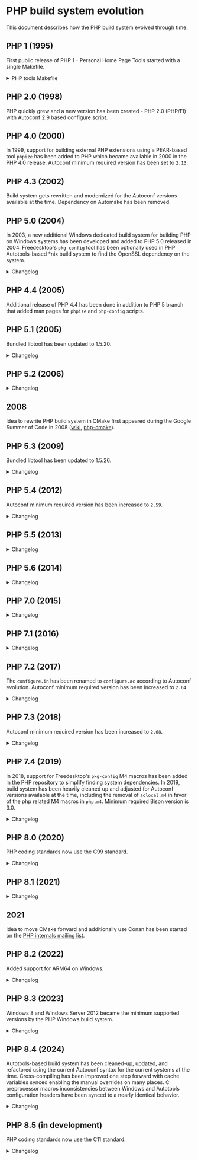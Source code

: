 # PHP build system evolution

This document describes how the PHP build system evolved through time.

## PHP 1 (1995)

First public release of PHP 1 - Personal Home Page Tools started with a single
Makefile.

<details>
<summary>PHP tools Makefile</summary>

```Makefile
#
# Makefile for the PHP Tools
#
# By Rasmus Lerdorf
#

#
# Here are the configurable options.
#
# For BSDi systems, use: -DFLOCK
# For SVR4 systems (Solaris - SunOS 5.4), use: -DLOCKF
# For SunOS systems use: -DFLOCK -DFILEH
# For AIX systems use: -DLOCKF -DLOCKFH
# For Linux use: -DLOCKF
# For BSD 4.3 use: -DFLOCK -DFILEH -DDIRECT
#
# If you want to disable the <!--!command--> feature add this: -DNOSYSTEM

OPTIONS = -DFLOCK

# Generic compiler options
#CFLAGS = -g -O2 -Wall -DDEBUG $(OPTIONS)
CFLAGS = -O2 $(OPTIONS)
CC = gcc
# If you don't have gcc, use these instead:
#CFLAGS = -g $(OPTIONS)
#CC = cc

TSOURCE = php/phpf.c php/phpl.c php/phplview.c php/phplmon.c php/common.c \
      php/error.c php/post.c php/wm.c php/common.h php/config.h \
      php/subvar.c php/html_common.h php/post.h php/version.h php/wm.h \
      php/Makefile php/README php/License

SOURCE = phpf.c phpl.c phplview.c phplmon.c common.c \
      error.c post.c wm.c common.h config.h \
      subvar.c html_common.h post.h version.h wm.h \
      Makefile README License

ALL: phpl.cgi phplmon.cgi phplview.cgi phpf.cgi

phpl.cgi: phpl.o wm.o common.o post.o subvar.o error.o
    $(CC) -o phpl.cgi phpl.o wm.o common.o post.o error.o subvar.o

phplmon.cgi: phplmon.o common.o
    $(CC) -o phplmon.cgi phplmon.o common.o

phplview.cgi: phplview.o common.o post.o error.o
    $(CC) -o phplview.cgi phplview.o common.o post.o error.o

phpf.cgi: phpf.o post.o error.o
    $(CC) -o phpf.cgi phpf.o post.o error.o common.o

php.tar: $(SOURCE)
    cd ..;tar -cf php/php.tar $(TSOURCE);cd php

error.o:    error.c html_common.h
phpl.o:     phpl.c config.h
phplmon.o:  phplmon.c config.h
phplview.o: phplview.c
wm.o:       wm.c
common.o:   common.c version.h common.h
post.o:     post.c html_common.h
phpf.o:     phpf.c html_common.h common.h
subvar.o:   subvar.c
```
</details>

## PHP 2.0 (1998)

PHP quickly grew and a new version has been created - PHP 2.0 (PHP/FI) with
Autoconf 2.9 based configure script.

## PHP 4.0 (2000)

In 1999, support for building external PHP extensions using a PEAR-based tool
`phpize` has been added to PHP which became available in 2000 in the PHP 4.0
release. Autoconf minimum required version has been set to `2.13`.

## PHP 4.3 (2002)

Build system gets rewritten and modernized for the Autoconf versions available
at the time. Dependency on Automake has been removed.

## PHP 5.0 (2004)

In 2003, a new additional Windows dedicated build system for building PHP on
Windows systems has been developed and added to PHP 5.0 released in 2004.
Freedesktop's `pkg-config` tool has been optionally used in PHP Autotools-based
\*nix build system to find the OpenSSL dependency on the system.

<details>
<summary>Changelog</summary>

### PHP 5.0 build system changes

#### Autotools

* Many new configure options.
* The `--with-servlet[=DIR]`, `--with-hyperwave` configure options have been
  removed.

</details>

## PHP 4.4 (2005)

Additional release of PHP 4.4 has been done in addition to PHP 5 branch that
added man pages for `phpize` and `php-config` scripts.

## PHP 5.1 (2005)

Bundled libtool has been updated to 1.5.20.

<details>
<summary>Changelog</summary>

### PHP 5.1 build system changes

#### Autotools

* Added new `-with-zend-vm=TYPE`, `--disable-reflection`, `--with-libdir=NAME`,
  `--enable-gcov`, `--with-ODBCRouter[=DIR]`, `--with-db1`, `--disable-hash`,
  `--disable-pdo`, `--with-pdo-dblib[=DIR]`, `--with-pdo-firebird[=DIR]`,
  `--with-pdo-mysql[=DIR]`, `--with-pdo-oci[=DIR]`, `--with-pdo-odbc`,
  `--with-pdo-pgsql[=DIR]`, `--with-pdo-sqlite`, `--disable-xmlreader`,
  `--with-libxml-dir=DIR`, `--disable-xmlwriter`, `--with-libexpat-dir=DIR`
  configure options.
* The `--enable-yp`, `--with-oci8-instant-client`, `--with-oracle[=DIR]`,
  `--with-ovrimos[=DIR]`, `--with-pfpro[=DIR]`, `--with-ingres[=DIR]`,
  `--with-mcve[=DIR]`, `--with-mnogosearch[=DIR]`, `--with-msession[=DIR]`,
  `--with-expat-dir=DIR`, `--with-tiff-dir[=DIR]`, `--with-cpdflib[=DIR]`,
  `--enable-dbx`, `--enable-dio`, `--with-fam` configure options have been
  removed.
* The bundled libtool gained the `--with-tags[=TAGS]` configure option.

#### Windows

* Removed configure options:
  * `--with-cpdflib`
  * `--enable-dbx`
  * `--enable-dio`
  * `--with-ingres`
  * `--with-mcve`
  * `--with-oracle`
* Added new configure options:
  * `--without-t1lib`
  * `--with-gmp`
  * `--disable-hash`
  * `--with-dblib`
  * `--disable-reflection`
  * `--enable-pdo`
  * `--with-pdo-dblib`
  * `--with-pdo-mssql`
  * `--with-pdo-firebird`
  * `--with-pdo-mysql`
  * `--with-pdo-oci`
  * `--with-pdo-oci8`
  * `--with-pdo-odbc`
  * `--with-pdo-pgsql`
  * `--with-pdo-sqlite`
  * `--disable-xmlreader`
  * `--disable-xmlwriter`
* The `--with-exif` configure options has been renamed to `--enable-exif`.

</details>

## PHP 5.2 (2006)

<details>
<summary>Changelog</summary>

### PHP 5.2 build system changes

#### Abstract

* Added new `--disable-filter`, `--disable-json`, `--disable-mbregex-backtrack`,
  `--enable-zip` configure options.
* The `--enable-memory-limit`, `--enable-filepro`, `--with-informix` configure
  options have been removed.

#### Autotools

* Added new `--without-sqlite3[=DIR]`, `--with-libexpat-dir=DIR` configure
  options.
* The `--disable-zend-memory-manager`, `--with-hwapi[=DIR]`,
  `--with-fdftk[=DIR]`, `--enable-versioning` configure options have been
  removed.
* The `--with-mod_charset` configure option has been renamed to
  `--enable-mod-charset`.
* The `--with-inifile` configure option has been renamed to `--enable-inifile`.
* The `--with-flatfile` configure option has been renamed to
  `--enable-flatfile`.

#### Windows

* Added new `--enable-apache2filter`, `--enable-apache2-2filter`,
  `--enable-apache2-2handler`, `--with-pdo-sqlite-external` configure options.
* The `--disable-memory-manager`, `--without-pcre-regex` configure options have
  been removed.

</details>

## 2008

Idea to rewrite PHP build system in CMake first appeared during the Google
Summer of Code in 2008 ([wiki](https://wiki.php.net/internals/cmake),
[php-cmake](https://github.com/gloob/php-cmake)).

## PHP 5.3 (2009)

Bundled libtool has been updated to 1.5.26.

<details>
<summary>Changelog</summary>

### PHP 5.3 build system changes

#### Abstract

* Added new `--with-enchant`, `--enable-fileinfo`, `--enable-intl`,
  `--disable-phar` configure options.
* The `--enable-dbase`, `--with-fbsql`, `--with-mime-magic`, `--with-ming`,
  `--disable-reflection`, `--disable-spl` configure options have been removed.

#### Autotools

* New configure options:
  * `--enable-re2c-cgoto`
  * `--enable-fpm`
  * `--with-fpm-user[=USER]`
  * `--with-fpm-group[=GRP]`
  * `--with-litespeed`
  * `--with-icu-dir=DIR`
  * `--with-onig[=DIR]`
  * `--with-pcre-dir`
  * `--enable-mysqlnd`
  * `--disable-mysqlnd-compression-support`
  * `--with-zlib-dir[=DIR]`

* Removed configure options:
  * `--enable-fastcgi`
  * `--enable-force-cgi-redirect`
  * `--enable-discard-path`
  * `--disable-path-info-check`
  * `--with-fdftk`
  * `--with-ttf[=DIR]`
  * `--with-msql[=DIR]`
  * `--with-sybase[=DIR]`
  * `--with-ncurses[=DIR]`

#### Windows

* The `--enable-prefix` configure option has been renamed to `--with-prefix`.
* Added new `--with-mp`, `--enable-security-flags`, `--enable-static-analyze`,
  `--enable-apache2-4handler`, `--without-ereg`,
  `--without-mysqlnd`, `--with-oci8-11g`,
  `--with-sqlite3`, `--enable-phar-native-ssl` configure
  options.
* The `--disable-fastcgi`, `--disable-path-info-check`,
  `--disable-force-cgi-redirect`,
  `--with-fdf`, `--with-msq`,
  `--with-pdo-oci8` configure options
  have been removed.

</details>

## PHP 5.4 (2012)

Autoconf minimum required version has been increased to `2.59`.

<details>
<summary>Changelog</summary>

### PHP 5.4 build system changes

#### Abstract

* The `--enable-zend-multibyte`, `--with-sqlite` configure options have been
  removed.

#### Autotools

* Added new `--enable-zend-signals`, `--with-vpx-dir=DIR`, `--with-tcadb=DIR`,
  `--enable-dtrace`, `--with-fpm-systemd` configure options.
* The `--enable-sqlite-utf8`, `--enable-ucd-snmp-hack`, `--enable-magic-quotes`,
  `--with-exec-dir[=DIR]`, `--enable-safe-mode` configure options have been
  removed.

#### Windows

* Added new `--enable-pgi`, `--with-pgo` configure options.

</details>

## PHP 5.5 (2013)

<details>
<summary>Changelog</summary>

### PHP 5.5 build system changes

#### Abstract

* Added new `--enable-opcache` configure option.

#### Autotools

* The `--with-curlwrappers` configure option has been removed.

#### Windows

* Added new `--without-libvpx`, `--with-libmbfl`, `--with-odbcver` configure
  options.

</details>

## PHP 5.6 (2014)

<details>
<summary>Changelog</summary>

### PHP 5.6 build system changes

#### Autotools

* Added new `--enable-phpdbg`, `--enable-phpdbg-debug`, `--with-libzip=DIR`
  configure options.

#### Windows

* The `--enable-static-analyze` configure option has been removed.
* Added new `--with-analyzer`, `--enable-phpdbg`, `--enable-phpdbgs`,
  `--with-oci8-12c` configure options.

</details>

## PHP 7.0 (2015)

<details>
<summary>Changelog</summary>

### PHP 7.0 build system changes

#### Abstract

* The `--with-aolserver`, `--with-apache-hooks`, `--with-pi3web`,
  `--with-mssql`, `--with-sybase-ct`, `--with-mysql` configure options have been
  removed.
* Added new configure options `--enable-phpdbg-webhelper`,
  `--disable-opcache-file`, `--with-pcre-jit`

#### Autotools

* Added new `--disable-gcc-global-regs`, `--with-fpm-acl`,
  `--with-system-ciphers`, , `--with-webp-dir=DIR`,
  `--with-odbcver=HEX`,
  `--disable-huge-code-pages` configure option.
* The `--with-apxs=FILE`, `--with-apache=DIR`,
  `--enable-mod-charset`, `--with-apxs2filter`,
  `--with-apache-hooks-static=DIR`, `--with-caudium=DIR`,
  `--with-continuity=DIR`, `--with-isapi=DIR`, `--with-milter=DIR`,
  `--with-nsapi=DIR`, `--with-phttpd=DIR`,
  `--with-roxen=DIR`, `--enable-roxen-zts`, `--with-thttpd=SRCDIR`,
  `--with-tux=MODULEDIR`, `--with-webjames=SRCDIR`, `--with-regex=TYPE`,
  `--with-vpx-dir=DIR`, `--with-t1lib=DIR`,
  `--with-zend-vm=TYPE` configure
  options have been removed.

#### Windows

* Besides Visual Studio, building with Clang or Intel Composer is now possible.
  To enable an alternative toolset, the configure option
  `--with-toolset=[vs,clang,icc]` has been added to the main build system and
  phpize.
* The `configure.js` now produces response files which are passed to the linker
  and library manager. This solved the issues with the long command lines which
  can exceed the OS limit.
* With the Clang toolset, an option `--with-uncritical-warn-choke` has been
  added to suppress the most frequent false positive warnings.
* The `--with-mp` configure option by default utilizes all the available cores.
  Enabled by default for release builds and can be disabled with the special
  `disable` keyword.
* Added new configure options `--with-toolset`,
  `--without-uncritical-warn-choke`, `--with-codegen-arch`, `--with-all-shared`,
  `--disable-test-ini`, `--with-test-ini-ext-exclude`, `--without-libwebp`,
  `--enable-sysvshm`.
* The `--enable-apache`, `--with-apache-includes`, `--with-apache-libs`,
  `--enable-apache2filter`, `--enable-apache2-2filter`, `--enable-isapi`,
  `--enable-nsapi`, `--with-nsapi-includes`, `--with-nsapi-libs`,
  `--without-ereg`, `--without-t1lib`, `--without-libvpx`, `--with-dblib`
  configure options have been removed.

</details>

## PHP 7.1 (2016)

<details>
<summary>Changelog</summary>

### PHP 7.1 build system changes

#### Windows

* Added support for the static analysis with Clang and Cppcheck by passing the
  `clang` or `cppcheck` keyword to the `--with-analyzer` configure option.
* Added new configure option `--without-readline`.

</details>

## PHP 7.2 (2017)

The `configure.in` has been renamed to `configure.ac` according to Autoconf
evolution. Autoconf minimum required version has been increased to `2.64`.

<details>
<summary>Changelog</summary>

### PHP 7.2 build system changes

#### Abstract

* Added new configure options `--with-lmdb`, `--with-sodium`,
  `--with-password-argon2`, `--enable-zend-test`.
* The `--with-mcrypt` configure option has been removed.

#### Autotools configure options

* The `--enable-gd-native-ttf` configure option has been removed.
* Added `--enable-phpdbg-readline`, `--with-valgrind=DIR`,
  `--with-pcre-valgrind=DIR` configure options.

#### Windows

* The `--enable-one-shot` configure option has been removed.
* Added new configure options `--enable-sanitizer`, `--with-config-profile`,
  `--with-qdbm`, `--with-db`

</details>

## PHP 7.3 (2018)

Autoconf minimum required version has been increased to `2.68`.

<details>
<summary>Changelog</summary>

### PHP 7.3 build system changes

#### Abstract

* The `--with-libmbfl` configure option has been removed.

#### Autotools configure options

* The `--with-ODBCRouter=DIR`, and `--with-birdstep=DIR` configure options have
  been removed.

#### Windows

* Added new `--with-verbosity`, `--enable-native-intrinsics` configure options.

</details>

## PHP 7.4 (2019)

In 2018, support for Freedesktop's `pkg-config` M4 macros has been added in the
PHP repository to simplify finding system dependencies. In 2019, build system
has been heavily cleaned up and adjusted for Autoconf versions available at the
time, including the removal of `aclocal.m4` in favor of the php related M4
macros in `php.m4`. Minimum required Bison version is 3.0.

<details>
<summary>Changelog</summary>

### PHP 7.4 build system changes

#### Abstract

* Added new configure option `--with-ffi`.
* The hash extension is now always available, meaning the `--enable-hash`
  configure argument has been removed.
* The `--with-interbase` configure option has been removed.
* The `--disable-mbregex-backtrack` configure option has been removed.
* The `--enable/disable-opcache-file` configure option has been removed.
* Symbols `HAVE_DATE`, `HAVE_REFLECTION`, and `HAVE_SPL` have been removed. It
  should be considered to have these extensions always available.
* Removed unused build time symbols: `PHP_ADA_INCLUDE`, `PHP_ADA_LFLAGS`,
  `PHP_ADA_LIBS`, `PHP_APACHE_INCLUDE`, `PHP_APACHE_TARGET`,
  `PHP_FHTTPD_INCLUDE`, `PHP_FHTTPD_LIB`, `PHP_FHTTPD_TARGET`, `PHP_CFLAGS`,
  `PHP_DBASE_LIB`, `PHP_BUILD_DEBUG`, `PHP_GDBM_INCLUDE`, `PHP_IBASE_INCLUDE`,
  `PHP_IBASE_LFLAGS`, `PHP_IBASE_LIBS`, `PHP_IFX_INCLUDE`, `PHP_IFX_LFLAGS`,
  `PHP_IFX_LIBS`, `PHP_INSTALL_IT`, `PHP_IODBC_INCLUDE`, `PHP_IODBC_LFLAGS`,
  `PHP_IODBC_LIBS`, `PHP_MSQL_LFLAGS`, `PHP_MSQL_INCLUDE`, `PHP_MSQL_LFLAGS`,
  `PHP_MSQL_LIBS`, `PHP_MYSQL_INCLUDE`, `PHP_MYSQL_LIBS`, `PHP_MYSQL_TYPE`,
  `PHP_OCI8_SHARED_LIBADD`, `PHP_ORACLE_SHARED_LIBADD`, `PHP_ORACLE_DIR`,
  `PHP_ORACLE_VERSION`, `PHP_PGSQL_INCLUDE`, `PHP_PGSQL_LFLAGS`,
  `PHP_PGSQL_LIBS`, `PHP_SOLID_INCLUDE`, `PHP_SOLID_LIBS`,
  `PHP_EMPRESS_INCLUDE`, `PHP_EMPRESS_LIBS`, `PHP_SYBASE_INCLUDE`,
  `PHP_SYBASE_LFLAGS`, `PHP_SYBASE_LIBS`, `PHP_DBM_TYPE`, `PHP_DBM_LIB`,
  `PHP_LDAP_LFLAGS`, `PHP_LDAP_INCLUDE`, `PHP_LDAP_LIBS`.
* Removed unused symbols: `HAVE_CURL_EASY_STRERROR`, `HAVE_CURL_MULTI_STRERROR`,
  `HAVE_MPIR`, `HAVE_MBSTR_CN`, `HAVE_MBSTR_JA`, `HAVE_MBSTR_KR`,
  `HAVE_MBSTR_RU`, `HAVE_MBSTR_TW`.

#### Autotools

* Added `--ini-path` and `--ini-dir` options to php-config.
* The `configure --help` now also outputs `--program-suffix` and
  `--program-prefix` information by using the Autoconf `AC_ARG_PROGRAM` macro.
* Minimum Bison version is 3.0+ for generating parser files.

##### Configure options

* Many system dependencies are now discovered with pkg-config and some configure
  options don't accept directory argument anymore.
* The filter extension no longer exposes the `--with-pcre-dir` configure
  argument and therefore allows shared builds with `./configure`.
* Added new `--enable-rtld-now` configure option to switch the dlopen behavior
  from `RTLD_LAZY` to `RTLD_NOW`.
* Added new configure option `--enable-werror` to turn compiler warnings into
  errors.
* Added new `--with-external-gd` configure option.
* Added new `--with-expat` configure option.
* The `--with-pcre-valgrind` and `--with-valgrind` have been merged, and
  Valgrind is detected by pkg-config.
* The `--with-pear` option has been deprecated.
* The `--with-litespeed` configure option has been renamed to
  `--enable-litespeed`.
* The `--enable/disable-libxml` configure option has been renamed to
  `--with/without-libxml`.
* The `--with-libxml-dir` configure option has been removed.
* The `--with-pcre-regex` configure option has been removed.
* The `--with/without-gd` configure option has been renamed to
  `--enable/disable-gd`.
* The `--with-webp-dir` configure option has been renamed to `--with-webp`.
* The ` --with-jpeg-dir` configure option has been renamed to `--with-jpeg`.
* The `--with-png-dir` configure option has been removed.
* The `--with-xpm-dir` configure option has been renamed to `--with-xpm`.
* The `--with-freetype-dir` configure option has been renamed to
  `--with-freetype`.
* The `--with-icu-dir` configure option has been removed.
* The `--with-onig` configure option has been removed (bundled Oniguruma library
  has been removed in favor of the system Oniguruma library).
* The `--enable-embedded-mysqli` configure option has been removed.
* The `--enable-wddx` configure option has been removed.
* The `--with-libexpat-dir` configure option has been removed.
* The `--enable/disable-zip` configure option has been renamed to
  `--with/without-zip`.
* The `--with-libzip` configure option has been removed.
* The `--with-recode` configure option has been removed.

##### Autoconf local macros

* Obsolescent macros `AC_FUNC_VPRINTF` and `AC_FUNC_UTIME_NULL` have been
  removed. Symbols `HAVE_VPRINTF` and `HAVE_UTIME_NULL` are no longer defined
  since they are not needed on the current systems.
* Local PHP Autoconf unused or obsolete macros have been removed:
  `PHP_TARGET_RDYNAMIC`, `PHP_SOLARIS_PIC_WEIRDNESS`, `PHP_SYS_LFS`,
  `PHP_AC_BROKEN_SPRINTF`, `PHP_EXTENSION`, `PHP_DECLARED_TIMEZONE`,
  `PHP_CHECK_TYPES`, `PHP_CHECK_64BIT`, `PHP_READDIR_R_TYPE`,
  `PHP_SETUP_KERBEROS`.
* Local `PHP_TM_GMTOFF` Autoconf macro has been replaced with Autoconf's
  `AC_CHECK_MEMBERS`. The `HAVE_TM_GMTOFF` symbol is replaced with
  `HAVE_STRUCT_TM_TM_GMTOFF` and `HAVE_TM_ZONE` symbol is replaced with
  `HAVE_STRUCT_TM_TM_ZONE`.
* `PHP_PROG_BISON` macro now takes two optional arguments - minimum required
  version and excluded versions that aren't supported.
* `PHP_PROG_RE2C` is not called in the generated `configure.ac` for extensions
  anymore and now takes one optional argument - minimum required version.
* Removed unused `AC_PROG_CC_C_O` check and the `NO_MINUS_C_MINUS_O` symbol.
* Obsolescant checks for headers and functions that are part of C89 have
  been removed. The following symbols are therefore no longer defined by the
  PHP build system at the configure step and shouldn't be used anymore:
  `HAVE_SETLOCALE`, `HAVE_LOCALECONV`, `HAVE_STRSTR`, `HAVE_STRTOL`,
  `HAVE_STRBRK`, `HAVE_PERROR`, `HAVE_STRFTIME`, `HAVE_TZNAME`, `HAVE_STDARG_H`,
  `HAVE_STRING_H`, `HAVE_STDLIB_H`, `HAVE_SYS_VARARGS_H`, `HAVE_ASSERT_H`,
  `HAVE_SYS_DIR_H`, `TM_IN_SYS_TIME`, `HAVE_STRTOD`, `HAVE_STRCOLL`,
  `HAVE_ERRNO_H`, `HAVE_MEMCPY`, `HAVE_SNPRINTF`, `HAVE_STDIO_H`,
  `HAVE_STRPBRK`, `HAVE_TIME_H`, `HAVE_LIMITS_H`, `HAVE_STRTOUL`,
  `HAVE_SYS_NDIR_H`, `HAVE_SYS_TIMES_H`, `PHP_HAVE_STDINT_TYPES`,
  `HAVE_SIGNAL_H`, `HAVE_STRERROR`.
* Removed unused check for `dev/arandom` and the `HAVE_DEV_ARANDOM` symbol.
* Remove unused functions checks: `HAVE_MBSINIT`, `HAVE_MEMPCPY`,
  `HAVE_SETPGID`, `HAVE_STRPNCPY`, `HAVE_STRTOULL`, `HAVE_VSNPRINTF`,
  `HAVE_CUSERID`, `HAVE_LRAND48`, `HAVE_RANDOM`, `HAVE_SRAND48`, `HAVE_SRANDOM`,
  `HAVE_STRDUP`, `HAVE_GCVT`, `HAVE_ISASCII`, `HAVE_LINK`, `HAVE_LOCKF`,
  `HAVE_SOCKOPT`, `HAVE_SETVBUF`, `HAVE_SIN`, `HAVE_TEMPNAM`.
* Unused check for `struct cmsghdr` and symbol `HAVE_CMSGHDR` have been removed.
* Unused `ApplicationServices/ApplicationServices.h` headers check and
  `HAVE_APPLICATIONSERVICES_APPLICATIONSERVICES_H` symbol have been removed.
* `PHP_DEBUG_MACRO` macro has been removed.
* `PHP_CHECK_CONFIGURE_OPTIONS` macro has been removed. Default Autoconf's
  `--enable-option-checking=fatal` option can be used in the configure step
  to enable error when invalid options are used.
* Removed unused check and symbols `HAVE_SHM_MMAP_ZERO`, `HAVE_SHM_MMAP_FILE`.
* Removed unused check and symbol `MISSING_MSGHDR_MSGFLAGS`.

#### Windows

* Visual Studio 2019 is utilized for the Windows builds
* Removed unused defined symbol `HAVE_LIBBIND`.
* The `--with-pdo-sqlite-external` configure option has been removed.
* The `--with-wddx` configure option has been removed.

</details>

## PHP 8.0 (2020)

PHP coding standards now use the C99 standard.

<details>
<summary>Changelog</summary>

### PHP 8.0 build system changes

#### Abstract

* Removed the `--enable/disable-json`, `--with-xmlrpc` configure options.
* Added new `--disable-opcache-jit` configure option.

#### Autotools configure options

* The `--with-expat`, `--with-iconv-dir=DIR`, `--enable-maintainer-zts`,
  `--disable-inline-optimization`, `--with-tsrm-pth`, `--with-tsrm-st`,
  `--with-tsrm-pthreads` configure options has been removed.
* Added `--with-fpm-apparmor`, `--enable-fuzzer`, `--enable-fuzzer-msan`,
  `--enable-debug-assertions`, `--enable-zts`, `--enable-memory-sanitizer`,
  configure options.

#### Windows

* Removed the `--enable-crt-debug` configure option.
* Added new `--with-oci8-19` configure option.

</details>

## PHP 8.1 (2021)

<details>
<summary>Changelog</summary>

### PHP 8.1 build system changes

* Minimum OpenSSL version 1.0.2

#### Abstract

* The `--enable-phpdbg-webhelper` configure option has been removed.
* Added new `--enable-dl-test` configure option.

#### Autotools configure options

* The `--with-password-argon2` doesn't accept the argument anymore.
* Added the `--enable-address-sanitizer`, `--enable-undefined-sanitizer`,
  `--with-avif`, `--with-external-libcrypt`, `--disable-fiber-asm`,
  `--enable-zend-max-execution-timers` configure options.

#### Windows

* Added new `--disable-vs-link-compat` and `--with-libavif` configure options.

</details>

## 2021

Idea to move CMake forward and additionally use Conan has been started on the
[PHP internals mailing list](https://externals.io/message/116655).

## PHP 8.2 (2022)

Added support for ARM64 on Windows.

<details>
<summary>Changelog</summary>

### PHP 8.2 build system changes

* The build system now requires PHP 7.4.0 at least. Previously PHP 7.1 was
  required.
* Unsupported libxml2 2.10.0 symbols are no longer exported on Windows.
* Identifier names for namespaced functions generated from stub files through
  `gen_stub.php` have been changed. This requires that namespaced functions
  should be declared via the `PHP_FUNCTION` macro by using the fully qualified
  function name (whereas each part is separated by `_`) instead of just the
  function name itself.

#### Autotools

* The `--enable-fuzzer-msan` configure option has been removed.
* The `--with-mysqli` doesn't accept the DIR argument anymore.
* Added the `--with-fpm-selinux` configure option.

#### Windows

* Added support for ARM64.
* The `--with-oci8` configure option has been removed.
* The zip extension is now built as shared library (DLL) by default.

</details>

## PHP 8.3 (2023)

Windows 8 and Windows Server 2012 became the minimum supported versions by the
PHP Windows build system.

<details>
<summary>Changelog</summary>

### PHP 8.3 build system changes

#### Autotools

* `PHP_EXTRA_VERSION` can be passed to configure script to control custom PHP
  build versions: `./configure PHP_EXTRA_VERSION="-acme"`
* `LDFLAGS` are not unset anymore allowing them to be adjusted, e.g.,
  `LDFLAGS="..." ./configure`
* Removed the `HAVE_DEV_URANDOM` compile time check.
* Added new configure option `--with-capstone`.

</details>

## PHP 8.4 (2024)

Autotools-based build system has been cleaned-up, updated, and refactored using
the current Autoconf syntax for the current systems at the time. Cross-compiling
has been improved one step forward with cache variables synced enabling the
manual overrides on many places. C preprocessor macros inconsistencies between
Windows and Autotools configuration headers have been synced to a nearly
identical behavior.

<details>
<summary>Changelog</summary>

### PHP 8.4 build system changes

#### Abstract

* The configure options `--with-imap`, `--with-pdo-oci`, and `--with-pspell`
  have been removed.
* The configure option `--with-mhash` emits deprecation warning.
* New configure option `--with-openssl-legacy-provider` to enable OpenSSL legacy
  provider.
* New configure option `--with-openssl-argon2` to enable `PASSWORD_ARGON2` from
  OpenSSL 3.2.
* Symbol `SIZEOF_SHORT` removed (size of 2 on 32-bit and 64-bit platforms).
* Symbol `DBA_CDB_MAKE` removed in ext/dba.
* Symbols `HAVE_LIBM`, `HAVE_INET_ATON`, `HAVE_SIGSETJMP` have been removed.

#### Autotools

* Added php-config `--lib-dir` and `--lib-embed` options for PHP embed SAPI.
* Removed linking with obsolete dnet_stub library in ext/pdo_dblib.
* Removed checking and linking with obsolete libbind for some functions.

##### Autotools configure options

* The `--with-imap-ssl`, `--with-oci8`, `--with-zlib-dir`, and `--with-kerberos`
  have been removed.
* The `--with-openssl-dir` has been removed. SSL support in ext/ftp and
  ext/mysqlnd is enabled implicitly, when building with ext/openssl
  (`--with-openssl`), or explicitly by using new configure options
  `--with-ftp-ssl` and `--with-mysqlnd-ssl`.

##### Changes to main/php_config.h

* `MISSING_FCLOSE_DECL` preprocessor macro and Autoconf macro
  `PHP_MISSING_FCLOSE_DECL` have been removed.
* `PHP_CHECK_IN_ADDR_T` Autoconf macro and `in_addr_t` fallback definition to
  `u_int` has been removed in favor of `AC_CHECK_TYPES` Autoconf macro.
* `PHP_HAVE_AVX512_SUPPORTS` and `PHP_HAVE_AVX512_VBMI_SUPPORTS` are now either
  defined to 1 or undefined.

* Removed preprocessor macros:
  * `COOKIE_IO_FUNCTIONS_T` removed in favor of `cookie_io_functions_t`.
  * `DARWIN` has been removed in favor of `__APPLE__` to target Darwin systems.
  * `HAVE_BSD_ICONV`
  * `HAVE_DLOPEN`
  * `HAVE_DLSYM`
  * `HAVE_JSON` has been removed (ext/json is always available since PHP 8.0).
  * `HAVE_LIBCRYPT`
  * `HAVE_LIBPQ`
  * `HAVE_LIBRT`
  * `HAVE_MYSQL`
  * `HAVE_ODBC2` has been removed in ext/odbc.
  * `HAVE_PDO_SQLITELIB`
  * `HAVE_PHPDBG`
  * `HAVE_STRPTIME_DECL_FAILS` has been removed in favor of `HAVE_DECL_STRPTIME`.
  * `HAVE_TIMER_CREATE`
  * `HAVE_TOKENIZER` has been removed in ext/tokenizer.
  * `HAVE_WAITPID`
  * `PHP_FPM_GROUP`
  * `PHP_FPM_SYSTEMD`
  * `PHP_FPM_USER`
  * `PTHREADS`
  * `ZEND_FIBER_ASM`

* Renamed preprocessor macros:
  * `HAVE_SOCKADDR_UN_SUN_LEN` has been renamed to
    `HAVE_STRUCT_SOCKADDR_UN_SUN_LEN`.
  * `HAVE_UTSNAME_DOMAINNAME` has been renamed to
    `HAVE_STRUCT_UTSNAME_DOMAINNAME`.

##### Autoconf local macros

* Autoconf macro `PHP_DEFINE` (atomic includes) removed in favor of `AC_DEFINE`
  and extensions's config.h.
* Autoconf macro `PHP_WITH_SHARED` has been removed in favor of `PHP_ARG_WITH`.
* Autoconf macro `PHP_STRUCT_FLOCK` has been removed in favor of
  `AC_CHECK_TYPES`.
* Autoconf macro `PHP_SOCKADDR_CHECKS` has been removed in favor of
  `AC_CHECK_TYPES` and `AC_CHECK_MEMBERS`.
* Autoconf macro `PHP_CHECK_GCC_ARG` has been removed since PHP 8.0 in favor
  of `AX_CHECK_COMPILE_FLAG`.
* Autoconf macro `PHP_PROG_RE2C` got a new 2nd argument to define common
  default re2c command-line options substituted to the Makefile `RE2C_FLAGS`
  variable.
* Autoconf macros `PHP_CHECK_BUILTIN_*` have been removed in favor of
  `PHP_CHECK_BUILTIN` and all `PHP_HAVE_BUILTIN_*` symbols changed to be either
  undefined or defined to 1 whether compiler supports the builtin.
* Autoconf macro `PHP_SETUP_OPENSSL` doesn't accept the 3rd argument anymore.
* Autoconf macro `PHP_EVAL_LIBLINE` got a new 3rd argument to override the
  ext_shared checks.
* Autoconf macro `PHP_SETUP_LIBXML` doesn't define the redundant `HAVE_LIBXML`
  symbol anymore and requires at least libxml2 2.9.4.
* Autoconf macro `PHP_SETUP_ICONV` doesn't define the `HAVE_ICONV` symbol
  anymore.
* Autoconf macro `PHP_AP_EXTRACT_VERSION` is obsolete in favor of the
  `apxs -q HTTPD_VERSION`.
* Autoconf macro `PHP_OUTPUT` is obsolete in favor of `AC_CONFIG_FILES`.
* Autoconf macro `PHP_TEST_BUILD` is obsolete in favor of `AC_*` macros.
* Autoconf macro `PHP_BUILD_THREAD_SAFE` is obsolete in favor of setting the
  enable_zts variable manually.
* Autoconf macro `PHP_DEF_HAVE` is obsolete in favor of `AC_DEFINE`.
* Autoconf macro `PHP_PROG_SETUP` now accepts an argument to set the minimum
  required PHP version during the build.
* Autoconf macro `PHP_INSTALL_HEADERS` arguments can now be also
  blank-or-newline-separated lists instead of only separated with whitespace or
  backslash-then-newline.
* Autoconf macro `PHP_ADD_BUILD_DIR` now also accepts 1st argument as a
  blank-or-newline-separated separated list.
* Autoconf macros `PHP_NEW_EXTENSION`, `PHP_ADD_SOURCES`, `PHP_ADD_SOURCES_X`,
  `PHP_SELECT_SAPI` now have the source files and flags arguments normalized
  so the list of items can be passed as a blank-or-newline-separated list.
* Autoconf macro `PHP_ADD_INCLUDE` now takes also a blank-or-newline-separated
  list of include directories instead of a single directory. The "prepend"
  argument is validated at Autoconf compile time.
* TSRM/tsrm.m4 file and its `TSRM_CHECK_PTHREADS` macro have been removed.
* Added pkg-config support to find libpq for the pdo_pgsql and pgsql
  extensions. The libpq paths can be customized with the `PGSQL_CFLAGS` and
  `PGSQL_LIBS` environment variables. When a directory argument is provided to
  configure options (`--with-pgsql=DIR` or `--with-pdo-pgsql=DIR`), it will
  be used instead of the pkg-config search.
* Added pkg-config support to find unixODBC and iODBC for the pdo_odbc
  extension.
* Added pkg-config support to find GNU MP library for the gmp extension. As a
  fallback default system paths are searched. When a directory argument is
  provided (`--with-gmp=DIR`), it will be used instead of the pkg-config.
* Added optional pkg-config support to find NET-SNMP library. As a fallback
  net-snmp-config utility is used like before.
* Cache variables synced to `php_cv_*` naming scheme. When used for
  advanced cross-compilation, these have been renamed:
  * `ac_cv_copy_file_range`             -> `php_cv_func_copy_file_range`
  * `ac_cv_flush_io`                    -> `php_cv_have_flush_io`
  * `ac_cv_func_getaddrinfo`            -> `php_cv_func_getaddrinfo`
  * `ac_cv_have_broken_gcc_strlen_opt`  -> `php_cv_have_broken_gcc_strlen_opt`
  * `ac_cv_have_pcre2_jit`              -> `php_cv_have_pcre2_jit`
  * `ac_cv_pread`                       -> `php_cv_func_pread`
  * `ac_cv_pwrite`                      -> `php_cv_func_pwrite`
  * `ac_cv_syscall_shadow_stack_exists` -> `php_cv_have_shadow_stack_syscall`
  * `ac_cv_time_r_type`                 -> `php_cv_time_r_type`
  * `ac_cv_write_stdout`                -> `php_cv_have_write_stdout`
  and all other checks wrapped with their belonging cache variables.
* Backticks command substitutions in Autoconf code have been replaced with
  `$(...)`. Passing double escaped Makefile variables `\\$(VAR)` to some
  Autoconf macros should be now done with `\$(VAR)` or by using regular shell
  variables.

#### Windows

* Building with Visual Studio requires at least Visual Studio 2019.
* Added Bison flag `-Wall` when generating lexer files as done in \*nix
  build system.
* `FIBER_ASSEMBLER` and `FIBER_ASM_ARCH` Makefile variables removed in favor of
  `PHP_ASSEMBLER` and `FIBER_ASM_ABI`.
* The `win32/build/libs_version.txt` file has been removed.
* MSVC builds use the new preprocessor (`/Zc:preprocessor`).
* The `CHECK_HEADER_ADD_INCLUDE` function consistently defines preprocessor
  macros `HAVE_<header>_H` either to value 1 or leaves them undefined to
  match the Autotools headers checks.

##### Windows configure options

* The configure options `--with-oci8-11g`, `--with-oci8-12c`,
  `--with-oci8-19`, and `--enable-apache2-2handler` have been removed.
* The configure option `--enable-apache2-4handler` became an alias for the
  preferred `--enable-apache2handler`.
* Added new configure option `--enable-phpdbg-debug` to build phpdbg in
  debug mode.
* Added support for native AVX-512 builds with
  `--enable-native-intrinsics=avx512` configure option.

##### Changes to main/config.w32.h

* `HAVE_WIN32_NATIVE_THREAD`, `USE_WIN32_NATIVE_THREAD`, `ENABLE_THREADS`
  symbols in ext/mbstring/libmbfl removed.
* `HAVE_PHP_SOAP` symbol renamed to `HAVE_SOAP`.
* Unused symbols `CONFIGURATION_FILE_PATH`, `DISCARD_PATH`, `HAVE_ERRMSG_H`,
  `HAVE_REGCOMP`, `HAVE_RINT`, `NEED_ISBLANK`, `PHP_URL_FOPEN`, `REGEX`,
  `HSREGEX`, and `USE_CONFIG_FILE` have been removed.
* The `HAVE_OPENSSL` symbol has been removed.
* The `HAVE_OPENSSL_EXT` symbol consistently defined to value 1 whether the
  openssl extension is available either as shared or built statically.
</details>

## PHP 8.5 (in development)

PHP coding standards now use the C11 standard.

<details>
<summary>Changelog</summary>

### PHP 8.5 build system changes

#### Abstract

* ext/phar/php_phar.h is not installed anymore.
* ext/standard/datetime.h, ext/standard/php_smart_string.h and
  ext/standard/php_smart_string_public.h are not installed anymore.
* Minimum required ICU package version (for ext/intl) has been increased from
  50.1 to 57.1.
* Minimum required SQLite library version has been increased from 3.7.7 to
  3.7.17.
* Bundled file library in ext/fileinfo has been upgraded from 5.45 to 5.46.
* Bundled pcre2lib in ext/pcre upgraded from 10.44 to 10.45.
* Added new extensions lexbor and uri as always enabled.
* The `SIZEOF_INTMAX_T` preprocessor macro has been removed.
* The `SIZEOF_PTRDIFF_T` preprocessor macro has been removed.
* The Opcache extension (ext/opcache) is now always built into the PHP binary
  and is always loaded. The `--enable-opcache`/`--disable-opcache` configure
  options have been removed.

#### Autotools

* Added pkg-config support to find LDAP installation for the ldap extension.
  The LDAP paths can be customized with the `LDAP_CFLAGS` and `LDAP_LIBS`
  environment variables. When a directory argument is provided to configure
  option (`--with-ldap=DIR`), it will be used instead of the pkg-config search.
* Added new configure option `--enable-system-glob` to use system `glob()`
  function instead of the PHP built-in implementation.
* Library directory (`libdir`) is adjusted when using `--libdir`, and
  `--with-libdir` configure options (e.g.,
  `--libdir=/usr/lib64 --with-libdir=lib64` will set `libdir` to
  `/usr/lib64/php`).
* Autoconf macro `AX_CHECK_COMPILE_FLAG` updated to serial 11.
* Autoconf macro `PHP_AP_EXTRACT_VERSION` has been removed.
* Autoconf macro `PHP_BUILD_THREAD_SAFE` has been removed (set `enable_zts`
  variable manually).
* Autoconf macro `PHP_CHECK_SIZEOF` is obsolete (use `AC_CHECK_SIZEOF`).
* Autoconf macro `PHP_DEF_HAVE` has been removed (use `AC_DEFINE`).
* Autoconf macro `PHP_OUTPUT` has been removed (use `AC_CONFIG_FILES`).
* Autoconf macro `PHP_TEST_BUILD` has been removed (use `AC_*` macros).

##### Changes to main/php_config.h

* The `PHP_ODBC_CFLAGS`, `PHP_ODBC_LFLAGS`, `PHP_ODBC_LIBS`, and `PHP_ODBC_TYPE`
  preprocessor macros defined by ext/odbc are now defined in `php_config.h`
  instead of the `build-defs.h` header.
* The `HAVE_INTMAX_T` preprocessor macro has been removed.
* The `HAVE_PTRDIFF_T` preprocessor macro has been removed.
* The `HAVE_SSIZE_T` preprocessor macro has been removed.
* The `SIZEOF_SSIZE_T` preprocessor macro has been removed.

#### Windows

* ext/com_dotnet is built as shared by default.
* phpize builds now reflect the source tree in the build dir (like that already
  worked for in-tree builds); some extension builds (especially when using
  `Makefile.frag.w32`) may need adjustments.
* `SAPI()` and `ADD_SOURCES()` commands now support the optional
  `duplicate_sources` parameter. If truthy, no rules to build the object files
  are generated. This allows to build additional variants of SAPIs (e.g., a DLL
  and EXE) without duplicate build rules.

##### Windows configure options

* The `--enable-sanitizer` configure option is now supported for MSVC builds.
  This enables ASan and debug assertions, and is supported as of MSVC 16.10 and
  Windows 10.
* The `--with-uncritical-warn-choke` configuration option for Clang builds has
  been removed in favor of adding warning-suppressing flags via `CFLAGS`.

##### Changes to main/config.w32.h

* The `HAVE_GETLOGIN` preprocessor macro has been removed from configuration
  header (`main/config.w32.h`).

</details>
